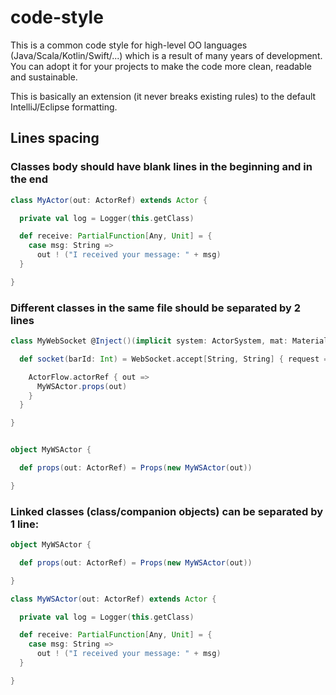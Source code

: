 # code-style
This is a common code style for high-level OO languages (Java/Scala/Kotlin/Swift/...) which is a result of many years of development. You can adopt it for your projects to make the code more clean, readable and sustainable.

This is basically an extension (it never breaks existing rules) to the default IntelliJ/Eclipse formatting.

## Lines spacing

### Classes body should have blank lines in the beginning and in the end
```scala
class MyActor(out: ActorRef) extends Actor {

  private val log = Logger(this.getClass)

  def receive: PartialFunction[Any, Unit] = {
    case msg: String =>
      out ! ("I received your message: " + msg)
  }

}
```

### Different classes in the same file should be separated by 2 lines
```scala
class MyWebSocket @Inject()(implicit system: ActorSystem, mat: Materializer) {

  def socket(barId: Int) = WebSocket.accept[String, String] { request =>

    ActorFlow.actorRef { out =>
      MyWSActor.props(out)
    }
  }

}


object MyWSActor {

  def props(out: ActorRef) = Props(new MyWSActor(out))

}
```

### Linked classes (class/companion objects) can be separated by 1 line:
```scala
object MyWSActor {

  def props(out: ActorRef) = Props(new MyWSActor(out))

}

class MyWSActor(out: ActorRef) extends Actor {

  private val log = Logger(this.getClass)

  def receive: PartialFunction[Any, Unit] = {
    case msg: String =>
      out ! ("I received your message: " + msg)
  }

}
```
